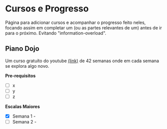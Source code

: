 # Cursos e Progresso

Página para adicionar cursos e acompanhar o progresso feito neles, focando assim em completar um (ou as partes relevantes de um) antes de ir para o próximo. Evitando "information-overload".


## Piano Dojo

Um curso gratuíto do youtube [(link)](https://www.youtube.com/c/PianoDojo) de 42 semanas onde em cada semana se explora algo novo.  

**Pre-requisitos**
- [ ] x
- [ ] y
- [ ] z

**Escalas Maiores**

- [x] Semana 1 - 
- [ ] Semana 2 - 
